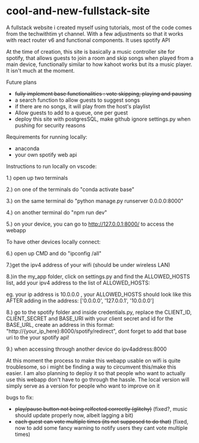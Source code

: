 # cool-and-new-fullstack-site
 A fullstack website i created myself using tutorials, most of the code comes from the techwithtim yt channel. With a few adjustments so that it works with react router v6 and functional components.
 It uses spotify API

 At the time of creation, this site is basically a music controller site for spotify, that allows guests to join a room and skip songs when played from a main device, functionally similar to how kahoot works but its a music player. It isn't much at the moment.

Future plans
- ~~fully implement base functionalities : vote skipping, playing and pausing~~
- a search function to allow guests to suggest songs
- if there are no songs, it will play from the host's playlist
- Allow guests to add to a queue, one per guest
- deploy this site with postgresSQL, make github ignore settings.py when pushing for security reasons

 Requirements for running locally:
 - anaconda
 - your own spotify web api

 Instructions to run locally on vscode:
 
 1.) open up two terminals
 
 2.) on one of the terminals do "conda activate base"
 
 3.) on the same terminal do "python manage.py runserver 0.0.0.0:8000"

 4.) on another terminal do "npm run dev"
 
 5.) on your device, you can go to http://127.0.0.1:8000/ to access the webapp

 To have other devices locally connect:
 
 6.) open up CMD and do "ipconfig /all"
 
 7.)get the ipv4 address of your wifi (should be under wireless LAN)

 8.)in the my_app folder, click on settings.py and find the ALLOWED_HOSTS list, add your ipv4 address to the list of ALLOWED_HOSTS:

 eg. your ip address is 10.0.0.0 , your ALLOWED_HOSTS should look like this AFTER adding in the address: ['0.0.0.0', '127.0.0.1', '10.0.0.0']

 8.) go to the spotify folder and inside credentials.py, replace the CLIENT_ID, CLIENT_SECRET and BASE_URI with your client secret and id
 for the BASE_URL, create an address in this format: "http://{your_ip_here}:8000/spotify/redirect", dont forget to add that base uri to the your spotify api!
 
 9.) when accessing through another device do ipv4address:8000

 At this moment the process to make this webapp usable on wifi is quite troublesome, so i might be finding a way to circumvent this/make this easier. 
I am also planning to deploy it so that people who want to actually use this webapp don't have to go through the hassle. The local version will simply serve as a version for
people who want to improve on it 

bugs to fix: 
- ~~play/pause button not being relfected correctly (glitchy)~~ (fixed?, music should update properly now, albeit lagging a bit)
- ~~each guest can vote multiple times (its not supposed to do that)~~ (fixed, now to add some fancy warning to notify users they cant vote multiple times)
 
